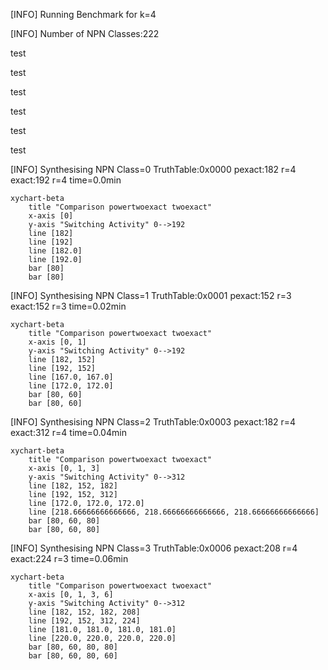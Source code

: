 [INFO] Running Benchmark for k=4

[INFO] Number of NPN Classes:222


test

test

test

test

test

test

[INFO] Synthesising NPN Class=0 TruthTable:0x0000 pexact:182 r=4 exact:192 r=4 time=0.0min 

```mermaid
xychart-beta
    title "Comparison powertwoexact twoexact"
    x-axis [0]
    y-axis "Switching Activity" 0-->192
    line [182]
    line [192]
    line [182.0]
    line [192.0]
    bar [80]
    bar [80]
```

[INFO] Synthesising NPN Class=1 TruthTable:0x0001 pexact:152 r=3 exact:152 r=3 time=0.02min 

```mermaid
xychart-beta
    title "Comparison powertwoexact twoexact"
    x-axis [0, 1]
    y-axis "Switching Activity" 0-->192
    line [182, 152]
    line [192, 152]
    line [167.0, 167.0]
    line [172.0, 172.0]
    bar [80, 60]
    bar [80, 60]
```

[INFO] Synthesising NPN Class=2 TruthTable:0x0003 pexact:182 r=4 exact:312 r=4 time=0.04min 

```mermaid
xychart-beta
    title "Comparison powertwoexact twoexact"
    x-axis [0, 1, 3]
    y-axis "Switching Activity" 0-->312
    line [182, 152, 182]
    line [192, 152, 312]
    line [172.0, 172.0, 172.0]
    line [218.66666666666666, 218.66666666666666, 218.66666666666666]
    bar [80, 60, 80]
    bar [80, 60, 80]
```

[INFO] Synthesising NPN Class=3 TruthTable:0x0006 pexact:208 r=4 exact:224 r=3 time=0.06min 

```mermaid
xychart-beta
    title "Comparison powertwoexact twoexact"
    x-axis [0, 1, 3, 6]
    y-axis "Switching Activity" 0-->312
    line [182, 152, 182, 208]
    line [192, 152, 312, 224]
    line [181.0, 181.0, 181.0, 181.0]
    line [220.0, 220.0, 220.0, 220.0]
    bar [80, 60, 80, 80]
    bar [80, 60, 80, 60]
```

